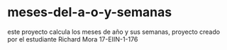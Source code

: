 # meses-del-a-o-y-semanas
este proyecto calcula los meses de año y sus semanas, proyecto creado por el estudiante Richard Mora 17-EIIN-1-176
